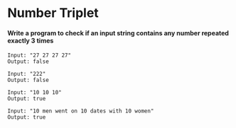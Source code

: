 # Number Triplet

#### Write a program to check if an input string contains any number repeated exactly 3 times

```
Input: "27 27 27 27"
Output: false

Input: "222"
Output: false

Input: "10 10 10"
Output: true

Input: "10 men went on 10 dates with 10 women"
Output: true
```